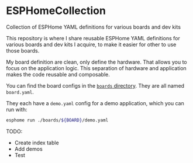 # ESPHomeCollection
Collection of ESPHome YAML definitions for various boards and dev kits

This repository is where I share reusable ESPHome YAML definitions for various boards and dev kits I acquire, to make it easier for other to use those boards.

My board definition are clean, only define the hardware. That allows you to focus on the application logic. This separation of hardware and application makes the code reusable and composable.

You can find the board configs in the [`boards` directory](./boards). They are all named `board.yaml`.

They each have a `demo.yaml` config for a demo application, which you can run with:

```sh
esphome run ./boards/${BOARD}/demo.yaml
```

TODO:
  - Create index table
  - Add demos
  - Test
